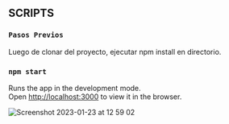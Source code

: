## SCRIPTS

### `Pasos Previos`
Luego de clonar del proyecto, ejecutar npm install en directorio.

### `npm start`

Runs the app in the development mode.\
Open [http://localhost:3000](http://localhost:3000) to view it in the browser.

![Screenshot 2023-01-23 at 12 59 02](https://user-images.githubusercontent.com/65879583/214086789-470a7a55-4e64-47a1-a489-33f10a04e927.png)
